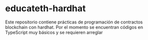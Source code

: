 # educateth-hardhat
Este repositorio contiene prácticas de programación de contractos blockchain con hardhat. Por el momento se encuentran códigos en TypeScript muy básicos y se requieren arreglar
